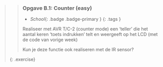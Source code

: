 >> ### Opgave B.1: Counter (easy)
>>
>> - *School*{: .badge .badge-primary }
>>{: .tags }
>>
>> Realiseer met AVR T/C-2 (counter mode) een ‘teller’ die het aantal keren ‘toets indrukken’ telt en weergeeft op het LCD (met de code van vorige week)
>>
>> Kun je deze functie ook realiseren met de IR sensor?
>>
>{: .exercise}